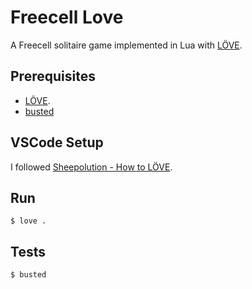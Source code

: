 # Freecell Love

A Freecell solitaire game implemented in Lua with [LÖVE](https://love2d.org/).

## Prerequisites

- [LÖVE](https://love2d.org/).
- [busted](https://lunarmodules.github.io/busted/)

## VSCode Setup

I followed [Sheepolution - How to LÖVE](https://sheepolution.com/learn/book/bonus/vscode).

## Run

```
$ love .
```

## Tests

```
$ busted
```